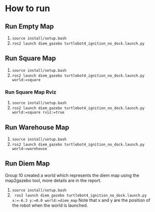 # How to run

## Run Empty Map
1. ``` source install/setup.bash ```
2. ``` ros2 launch diem_gazebo turtlebot4_ignition_no_dock.launch.py ```

## Run Square Map
1. ``` source install/setup.bash ```
2. ``` ros2 launch diem_gazebo turtlebot4_ignition_no_dock.launch.py world:=square ```

### Run Square Map Rviz
1. ``` source install/setup.bash ```
2. ``` ros2 launch diem_gazebo turtlebot4_ignition_no_dock.launch.py world:=square rviz:=true ```

## Run Warehouse Map
1. ``` source install/setup.bash ```
2. ``` ros2 launch diem_gazebo turtlebot4_ignition_no_dock.launch.py world:=warehouse ```

## Run Diem Map 
Group 10 created a world which represents the diem map using the map2gazebo tool, more details are in the report. 
1. ``` source install/setup.bash ```
2. ``` ros2 launch diem_gazebo turtlebot4_ignition_no_dock.launch.py x:=-6.3 y:=0.0 world:=diem_map```
Note that x and y are the position of the robot when the world is launched.